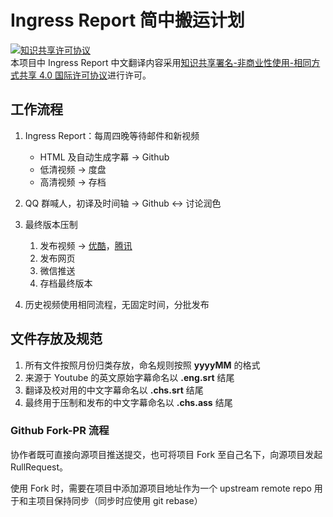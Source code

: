 # Ingress Report 简中搬运计划

<a rel="license" href="http://creativecommons.org/licenses/by-nc-sa/4.0/"><img alt="知识共享许可协议" style="border-width:0" src="https://i.creativecommons.org/l/by-nc-sa/4.0/80x15.png" /></a><br />本项目中 Ingress Report 中文翻译内容采用<a rel="license" href="http://creativecommons.org/licenses/by-nc-sa/4.0/">知识共享署名-非商业性使用-相同方式共享 4.0 国际许可协议</a>进行许可。

## 工作流程

1. Ingress Report：每周四晚等待邮件和新视频

     - HTML 及自动生成字幕 -> Github
     - 低清视频 -> 度盘
     - 高清视频 -> 存档

2. QQ 群喊人，初译及时间轴 -> Github <-> 讨论润色

3. 最终版本压制

    1. 发布视频 -> [优酷]()，[腾讯]()
    2. 发布网页
    3. 微信推送
    4. 存档最终版本

4. 历史视频使用相同流程，无固定时间，分批发布

## 文件存放及规范

1. 所有文件按照月份归类存放，命名规则按照 **yyyyMM** 的格式
2. 来源于 Youtube 的英文原始字幕命名以 **.eng.srt** 结尾
3. 翻译及校对用的中文字幕命名以 **.chs.srt** 结尾
4. 最终用于压制和发布的中文字幕命名以 **.chs.ass** 结尾

### Github Fork-PR 流程

协作者既可直接向源项目推送提交，也可将项目 Fork 至自己名下，向源项目发起 RullRequest。

使用 Fork 时，需要在项目中添加源项目地址作为一个 upstream remote repo 用于和主项目保持同步（同步时应使用 git rebase）